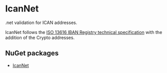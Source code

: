 # IcanNet

.net validation for ICAN addresses.

IcanNet follows the [ISO 13616 IBAN Registry technical specification](https://www.swift.com/standards/data-standards/iban) with the addition of the Crypto addresses.

## NuGet packages

- [IcanNet](https://www.nuget.org/packages/IcanNet/)
